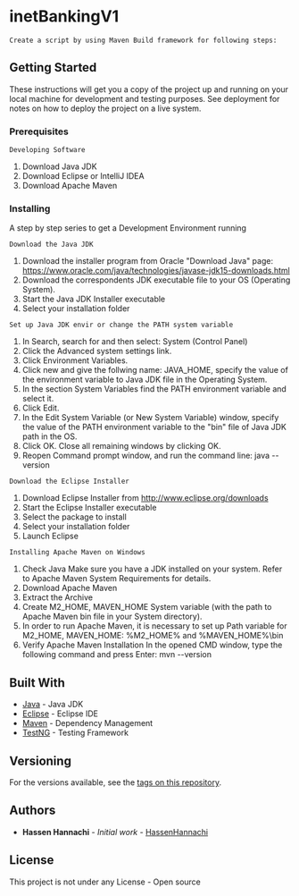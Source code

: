 # inetBankingV1
```
Create a script by using Maven Build framework for following steps:
```
## Getting Started

These instructions will get you a copy of the project up and running on your local machine for development and testing purposes. See deployment for notes on how to deploy the project on a live system.

### Prerequisites
```
Developing Software 
```
1. Download Java JDK 
2. Download Eclipse or IntelliJ IDEA
3. Download Apache Maven

### Installing

A step by step series to get a Development Environment running 
```
Download the Java JDK
```
1. Download the installer program from Oracle "Download Java" page: https://www.oracle.com/java/technologies/javase-jdk15-downloads.html
2. Download the correspondents JDK executable file to your OS (Operating System).
2. Start the Java JDK Installer executable
3. Select your installation folder

```
Set up Java JDK envir or change the PATH system variable
```
1. In Search, search for and then select: System (Control Panel)
2. Click the Advanced system settings link.
3. Click Environment Variables.
4. Click new and give the follwing name: JAVA_HOME, specify the value of the environment variable to Java JDK file in the Operating System.
5. In the section System Variables find the PATH environment variable and select it. 
6. Click Edit. 
6. In the Edit System Variable (or New System Variable) window, specify the value of the PATH environment variable to the "bin" file of Java JDK path in the OS.
7. Click OK. Close all remaining windows by clicking OK.
8. Reopen Command prompt window, and run the command line: java --version

```
Download the Eclipse Installer
```
1. Download Eclipse Installer from http://www.eclipse.org/downloads
2. Start the Eclipse Installer executable
3. Select the package to install
4. Select your installation folder
5. Launch Eclipse

```
Installing Apache Maven on Windows
```
1. Check Java
Make sure you have a JDK installed on your system. Refer to Apache Maven System Requirements for details.
2. Download Apache Maven
3. Extract the Archive
4. Create M2_HOME, MAVEN_HOME System variable (with the path to Apache Maven bin file in your System directory).
5. In order to run Apache Maven, it is necessary to set up Path variable for M2_HOME, MAVEN_HOME:
   %M2_HOME% and %MAVEN_HOME%\bin
6. Verify Apache Maven Installation
In the opened CMD window, type the following command and press Enter: mvn --version

## Built With

* [Java](https://www.oracle.com/java/) - Java JDK
* [Eclipse](https://www.eclipse.org/) - Eclipse IDE
* [Maven](https://maven.apache.org/) - Dependency Management
* [TestNG](https://testng.org/) - Testing Framework

## Versioning

For the versions available, see the [tags on this repository](https://github.com/HannachiHassen/project/tags). 

## Authors

* **Hassen Hannachi** - *Initial work* - [HassenHannachi](https://github.com/HannachiHassen)

## License

This project is not under any License - Open source 
